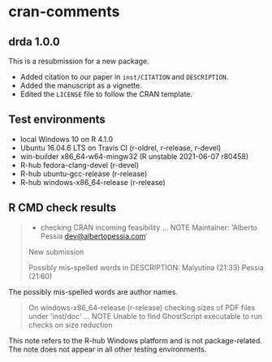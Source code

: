 # cran-comments

## drda 1.0.0

This is a resubmission for a new package.

- Added citation to our paper in `inst/CITATION` and `DESCRIPTION`.
- Added the manuscript as a vignette.
- Edited the `LICENSE` file to follow the CRAN template.

## Test environments
- local Windows 10 on R 4.1.0
- Ubuntu 16.04.6 LTS on Travis CI (r-oldrel, r-release, r-devel)
- win-builder x86_64-w64-mingw32 (R unstable 2021-06-07 r80458)
- R-hub fedora-clang-devel (r-devel)
- R-hub ubuntu-gcc-release (r-release)
- R-hub windows-x86_64-release (r-release)

## R CMD check results
> * checking CRAN incoming feasibility ... NOTE
> Maintainer: 'Alberto Pessia <dev@albertopessia.com>'
>
> New submission
>
> Possibly mis-spelled words in DESCRIPTION:
>   Malyutina (21:33)
>   Pessia (21:60)

The possibly mis-spelled words are author names.

> On windows-x86_64-release (r-release)
> checking sizes of PDF files under 'inst/doc' ... NOTE
> Unable to find GhostScript executable to run checks on size reduction

This note refers to the R-hub Windows platform and is not package-related.
The note does not appear in all other testing environments.
